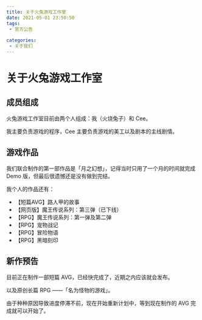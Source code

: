 ```yaml
---
title: 关于火兔游戏工作室
date: 2021-05-01 23:50:50
tags:
 - 官方公告
 
categories:
 - 关于我们
---
```

# 关于火兔游戏工作室
## 成员组成
火兔游戏工作室目前由两个人组成：我（火烧兔子）和 Cee。

我主要负责游戏的程序，Cee 主要负责游戏的美工以及剧本的主线剧情。

## 游戏作品
我们联合制作的第一部作品是「月之幻想」，记得当时只用了一个月的时间就完成 Demo 版，但最后很遗憾还是没有做到完结。

我个人的作品还有：

- 【短篇AVG】路人甲的故事
- 【网页版】魔王传说系列：第三弹（已下线）
- 【RPG】魔王传说系列：第一弹及第二弹
- 【RPG】宠物战记
- 【RPG】冒险物语
- 【RPG】黑暗刻印

## 新作预告
目前正在制作一部短篇 AVG，已经快完成了，近期之内应该就会发布。

以及原创长篇 RPG ——「名为怪物的游戏」。

由于种种原因导致进度停滞不前，现在开始重新计划中，等到现在制作的 AVG 完成就可以开始了。
